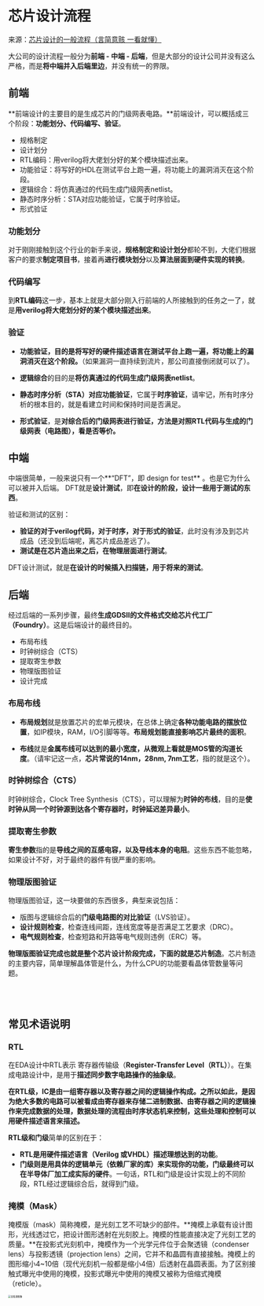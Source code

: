# 芯片设计流程

来源：[芯片设计的一般流程（言简意赅 一看就懂）](https://blog.csdn.net/EE_onlyknow_mat/article/details/94591850)

大公司的设计流程一般分为**前端 - 中端 - 后端**，但是大部分的设计公司并没有这么严格，而是**将中端并入后端里边**，并没有统一的界限。

## 前端

**前端设计的主要目的是生成芯片的门级网表电路。**前端设计，可以概括成三个阶段：**功能划分、代码编写、验证**。

- 规格制定
- 设计划分
- RTL编码：用verilog将大佬划分好的某个模块描述出来。
- 功能验证：将写好的HDL在测试平台上跑一遍，将功能上的漏洞消灭在这个阶段。
- 逻辑综合：将仿真通过的代码生成门级网表netlist。
- 静态时序分析：STA对应功能验证，它属于时序验证。
- 形式验证

### 功能划分

对于刚刚接触到这个行业的新手来说，**规格制定和设计划分**都轮不到，大佬们根据客户的要求**制定项目书**，接着再**进行模块划分**以及**算法层面到硬件实现的转换**。

### 代码编写

到**RTL编码**这一步，基本上就是大部分刚入行前端的人所接触到的任务之一了，就是**用verilog将大佬划分好的某个模块描述出来**。

### 验证

* **功能验证，目的是将写好的硬件描述语言在测试平台上跑一遍，将功能上的漏洞消灭在这个阶段。**（如果漏洞一直持续到流片，那公司直接倒闭就可以了）。

* **逻辑综合**的目的是**将仿真通过的代码生成门级网表netlist**。

* **静态时序分析（STA）对应功能验证**，它属于**时序验证**，请牢记，所有时序分析的根本目的，就是看建立时间和保持时间是否满足。
* **形式验证**，是**对综合后的门级网表进行验证，方法是对照RTL代码与生成的门级网表（电路图），看是否等价。**



## 中端

中端很简单，一般来说只有一个**“DFT”，即 design for test** 。也是它为什么可以被并入后端。
DFT就是**设计测试**，即**在设计的阶段，设计一些用于测试的东西**。

验证和测试的区别：

* **验证的对于verilog代码，对于时序，对于形式的验证**，此时没有涉及到芯片成品（还没到后端呢，离芯片成品差远了）。
* **测试是在芯片造出来之后，在物理层面进行测试**。

DFT设计测试，就是**在设计的时候插入扫描链，用于将来的测试**。



## 后端

经过后端的一系列步骤，最终**生成GDSII的文件格式交给芯片代工厂（Foundry）**。这是后端设计的最终目的。

- 布局布线
- 时钟树综合（CTS）
- 提取寄生参数
- 物理版图验证
- 设计完成

### 布局布线

* **布局规划**就是放置芯片的宏单元模块，在总体上确定**各种功能电路的摆放位置**，如IP模块，RAM，I/O引脚等等。**布局规划能直接影响芯片最终的面积**。

* **布线**就是**金属布线可以达到的最小宽度，从微观上看就是MOS管的沟道长度**。（请牢记这一点，**芯片常说的14nm，28nm, 7nm工艺**，指的就是这个）。

### 时钟树综合（CTS）

时钟树综合，Clock Tree Synthesis（CTS），可以理解为**时钟的布线**，目的是**使时钟从同一个时钟源到达各个寄存器时，时钟延迟差异最小**。

### 提取寄生参数

**寄生参数**指的是**导线之间的互感电容，以及导线本身的电阻**。这些东西不能忽略，如果设计不好，对于最终的器件有很严重的影响。

### 物理版图验证

物理版图验证，这一块要做的东西很多，典型来说包括：

- 版图与逻辑综合后的**门级电路图的对比验证**（LVS验证）。
- **设计规则检查**，检查连线间距，连线宽度等是否满足工艺要求（DRC）。
- **电气规则检查**，检查短路和开路等电气规则违例（ERC）等。

**物理版图验证完成也就是整个芯片设计阶段完成，下面的就是芯片制造**。芯片制造的主要内容，简单理解晶体管是什么，为什么CPU的功能要看晶体管数量等问题。

<br/>

<br/>

## 常见术语说明

### RTL


在EDA设计中RTL表示 寄存器传输级（**Register-Transfer Level（RTL）**）。在集成电路设计中，是用于**描述同步数字电路操作的抽象级**。

**在RTL级，IC是由一组寄存器以及寄存器之间的逻辑操作构成。**之所以如此，是因为**绝大多数的电路可以被看成由寄存器来存储二进制数据、由寄存器之间的逻辑操作来完成数据的处理，数据处理的流程由时序状态机来控制，这些处理和控制可以用硬件描述语言来描述。**

**RTL级和门级**简单的区别在于：

* **RTL是用硬件描述语言（Verilog 或VHDL）描述理想达到的功能**。
* **门级则是用具体的逻辑单元（依赖厂家的库）来实现你的功能，门级最终可以在半导体厂加工成实际的硬件**。一句话，RTL和门级是设计实现上的不同阶段，RTL经过逻辑综合后，就得到门级。

### 掩模（Mask）

掩模版（mask）简称掩模，是光刻工艺不可缺少的部件。**掩模上承载有设计图形，光线透过它，把设计图形透射在光刻胶上。掩模的性能直接决定了光刻工艺的质量。**在投影式光刻机中，掩模作为一个光学元件位于会聚透镜（condenser lens）与投影透镜（projection lens）之间，它并不和晶圆有直接接触。掩模上的图形缩小4~10倍（现代光刻机一般都是缩小4倍）后透射在晶圆表面。为了区别接触式曝光中使用的掩模，投影式曝光中使用的掩模又被称为倍缩式掩模（reticle）。

<img src="https://i.loli.net/2021/09/03/Zzq2SCbdAH57OGQ.png" alt="查看源图像" style="zoom: 33%;" />



